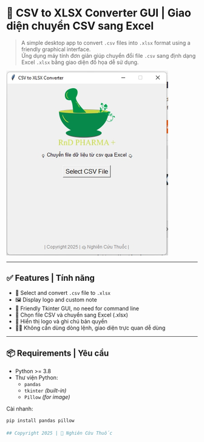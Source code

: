 # 🧠 CSV to XLSX Converter GUI | Giao diện chuyển CSV sang Excel

> A simple desktop app to convert `.csv` files into `.xlsx` format using a friendly graphical interface.  
> Ứng dụng máy tính đơn giản giúp chuyển đổi file `.csv` sang định dạng Excel `.xlsx` bằng giao diện đồ họa dễ sử dụng.


![screenshot](image/screenshot.2025-04-25.csv2xlsx.jpg)

---

## ✅ Features | Tính năng

- 📂 Select and convert `.csv` file to `.xlsx`
- 🖼️ Display logo and custom note
- 🎨 Friendly Tkinter GUI, no need for command line
- 🧪 Chọn file CSV và chuyển sang Excel (.xlsx)
- 🌿 Hiển thị logo và ghi chú bản quyền
- 👨‍💻 Không cần dùng dòng lệnh, giao diện trực quan dễ dùng

---

## 📦 Requirements | Yêu cầu

- Python >= 3.8  
- Thư viện Python:
  - `pandas`
  - `tkinter` *(built-in)*
  - `Pillow` *(for image)*

Cài nhanh:
```bash
pip install pandas pillow

## Copyright 2025 | 🧠 Nghiên Cứu Thuốc